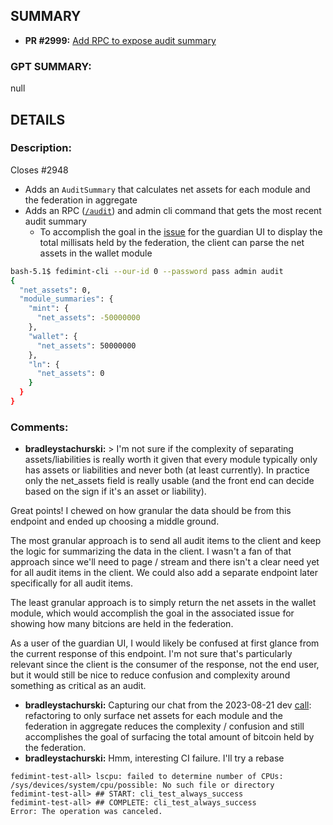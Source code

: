 ## SUMMARY
- **PR #2999:** [Add RPC to expose audit summary](https://github.com/fedimint/fedimint/pull/2999)

### GPT SUMMARY:
null

## DETAILS
### Description:
Closes #2948

- Adds an `AuditSummary` that calculates net assets for each module and the federation in aggregate
- Adds an RPC ([`/audit`](https://github.com/fedimint/fedimint/blob/0d0b5144616ceb3652fd34ce9a3a17aedbdad6a8/fedimint-server/src/net/api.rs#L549)) and admin cli command that gets the most recent audit summary
  - To accomplish the goal in the [issue](https://github.com/fedimint/fedimint/issues/2948) for the guardian UI to display the total millisats held by the federation, the client can parse the net assets in the wallet module

```bash
bash-5.1$ fedimint-cli --our-id 0 --password pass admin audit
{
  "net_assets": 0,
  "module_summaries": {
    "mint": {
      "net_assets": -50000000
    },
    "wallet": {
      "net_assets": 50000000
    },
    "ln": {
      "net_assets": 0
    }
  }
}
```

### Comments:
- **bradleystachurski:** > I'm not sure if the complexity of separating assets/liabilities is really worth it given that every module typically only has assets or liabilities and never both (at least currently). In practice only the net_assets field is really usable (and the front end can decide based on the sign if it's an asset or liability).

Great points! I chewed on how granular the data should be from this endpoint and ended up choosing a middle ground.

The most granular approach is to send all audit items to the client and keep the logic for summarizing the data in the client. I wasn't a fan of that approach since we'll need to page / stream and there isn't a clear need yet for all audit items in the client. We could also add a separate endpoint later specifically for all audit items.

The least granular approach is to simply return the net assets in the wallet module, which would accomplish the goal in the associated issue for showing how many bitcions are held in the federation.

As a user of the guardian UI, I would likely be confused at first glance from the current response of this endpoint. I'm not sure that's particularly relevant since the client is the consumer of the response, not the end user, but it would still be nice to reduce confusion and complexity around something as critical as an audit.
- **bradleystachurski:** Capturing our chat from the 2023-08-21 dev [call](https://discord.com/channels/990354215060795454/999362050625130656/1143225870664876163): refactoring to only surface net assets for each module and the federation in aggregate reduces the complexity / confusion and still accomplishes the goal of surfacing the total amount of bitcoin held by the federation.
- **bradleystachurski:** Hmm, interesting CI failure. I'll try a rebase

```
fedimint-test-all> lscpu: failed to determine number of CPUs: /sys/devices/system/cpu/possible: No such file or directory
fedimint-test-all> ## START: cli_test_always_success
fedimint-test-all> ## COMPLETE: cli_test_always_success
Error: The operation was canceled.
```

